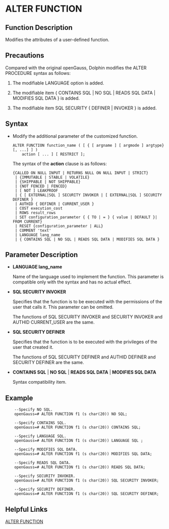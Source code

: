# ALTER FUNCTION<a name="ZH-CN_TOPIC_0289900507"></a>

## Function Description<a name="en-us_topic_0283136989_en-us_topic_0237122061_en-us_topic_0059778614_sa364f8cdcfd24ba1a68426488e7852d4"></a>

Modifies the attributes of a user-defined function.

## Precautions <a name="en-us_topic_0283136989_en-us_topic_0237122061_en-us_topic_0059778614_sf701318086b54f2fad9457e8e0b38f19"></a>

Compared with the original openGauss, Dolphin modifies the ALTER PROCEDURE syntax as follows:

1. The modifiable LANGUAGE option is added.

2. The modifiable item { CONTAINS SQL | NO SQL | READS SQL DATA | MODIFIES SQL DATA } is added.

3. The modifiable item SQL SECURITY { DEFINER | INVOKER } is added.

## Syntax <a name="en-us_topic_0283136989_en-us_topic_0237122061_en-us_topic_0059778614_sa4d6f7fca3774a5e9f488937b289bea3"></a>

-   Modify the additional parameter of the customized function.

    ```
    ALTER FUNCTION function_name ( [ { [ argname ] [ argmode ] argtype} [, ...] ] )
        action [ ... ] [ RESTRICT ];
    ```

    The syntax of the **action** clause is as follows:

    ```
    {CALLED ON NULL INPUT | RETURNS NULL ON NULL INPUT | STRICT}
     | {IMMUTABLE | STABLE | VOLATILE}
     | {SHIPPABLE | NOT SHIPPABLE}
     | {NOT FENCED | FENCED}
     | [ NOT ] LEAKPROOF
     | { [ EXTERNAL|SQL ] SECURITY INVOKER | [ EXTERNAL|SQL ] SECURITY DEFINER }
     | AUTHID { DEFINER | CURRENT_USER }
     | COST execution_cost
     | ROWS result_rows
     | SET configuration_parameter { { TO | = } { value | DEFAULT }| FROM CURRENT}
     | RESET {configuration_parameter | ALL}
     | COMMENT 'text'
     | LANGUAGE lang_name
     | { CONTAINS SQL | NO SQL | READS SQL DATA | MODIFIES SQL DATA }
    ```

## Parameter Description <a name="en-us_topic_0283136989_en-us_topic_0237122061_en-us_topic_0059778614_s72f8af90c9784dc9a16e58974d73a31a"></a>

- **LANGUAGE  lang_name**

  Name of the language used to implement the function. This parameter is compatible only with the syntax and has no actual effect.

- **SQL SECURITY INVOKER**

  Specifies that the function is to be executed with the permissions of the user that calls it. This parameter can be omitted.
  
  The functions of SQL SECURITY INVOKER and SECURITY INVOKER and AUTHID CURRENT\_USER are the same.

- **SQL SECURITY DEFINER**

  Specifies that the function is to be executed with the privileges of the user that created it.

  The functions of SQL SECURITY DEFINER and AUTHID DEFINER and SECURITY DEFINER are the same.

- **CONTAINS SQL** | **NO SQL** | **READS SQL DATA** | **MODIFIES SQL DATA**

  Syntax compatibility item.

## Example<a name="en-us_topic_0283136989_en-us_topic_0237122061_en-us_topic_0059778614_sfe220a2da49d4ca5928fe714ca12e949"></a>

```
    --Specify NO SQL.
    openGauss=# ALTER FUNCTION f1 (s char(20)) NO SQL;

    --Specify CONTAINS SQL.
    openGauss=# ALTER FUNCTION f1 (s char(20)) CONTAINS SQL;

    --Specify LANGUAGE SQL.
    openGauss=# ALTER FUNCTION f1 (s char(20)) LANGUAGE SQL ;

    --Specify MODIFIES SQL DATA.
    openGauss=# ALTER FUNCTION f1 (s char(20)) MODIFIES SQL DATA;

    --Specify READS SQL DATA.
    openGauss=# ALTER FUNCTION f1 (s char(20)) READS SQL DATA;

    --Specify SECURITY INVOKER.
    openGauss=# ALTER FUNCTION f1 (s char(20)) SQL SECURITY INVOKER;

    --Specify SECURITY DEFINER.
    openGauss=# ALTER FUNCTION f1 (s char(20)) SQL SECURITY DEFINER;
```

## Helpful Links<a name="en-us_topic_0283136989_en-us_topic_0237122061_en-us_topic_0059778614_sacb869eb702a48fdbb64acb219ced069"></a>

[ALTER FUNCTION](ALTER-FUNCTION.md)

